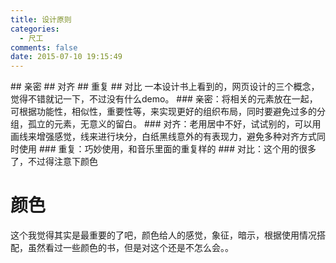 ```yaml
---
title: 设计原则
categories:
  - 尺工
comments: false
date: 2015-07-10 19:15:49
---
```

<p></p>
<!--more-->
## 亲密
## 对齐
## 重复
## 对比
一本设计书上看到的，网页设计的三个概念，觉得不错就记一下，不过没有什么demo。
### 亲密：将相关的元素放在一起，可根据功能性，相似性，重要性等，来实现更好的组织布局，同时要避免过多的分组，孤立的元素，无意义的留白。
### 对齐：老用居中不好，试试别的，可以用画线来增强感觉，线来进行块分，白纸黑线意外的有表现力，避免多种对齐方式同时使用
### 重复：巧妙使用，和音乐里面的重复样的
### 对比：这个用的很多了，不过得注意下颜色

# 颜色
这个我觉得其实是最重要的了吧，颜色给人的感觉，象征，暗示，根据使用情况搭配，虽然看过一些颜色的书，但是对这个还是不怎么会。。

